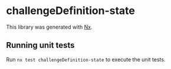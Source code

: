 # challengeDefinition-state

This library was generated with [Nx](https://nx.dev).

## Running unit tests

Run `nx test challengeDefinition-state` to execute the unit tests.
